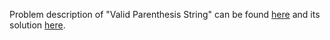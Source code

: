 Problem description of "Valid Parenthesis String" can be found [here](https://leetcode.com/problems/valid-parenthesis-string/) and its solution [here](https://github.com/aurimas13/LeetCode-HR-MAANG/blob/main/LeetCode/Python%20Solutions/Valid%20Parenthesis%20String/valid.py).